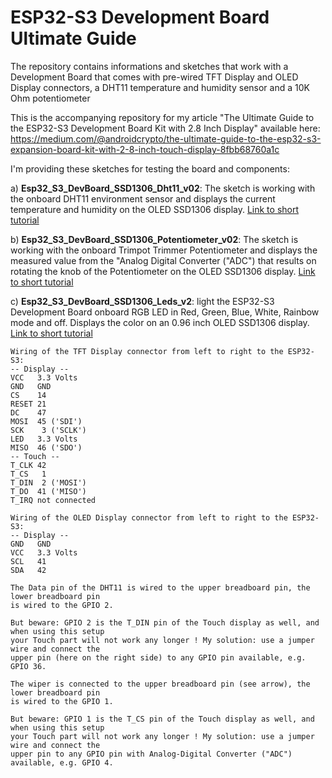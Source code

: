 # ESP32-S3 Development Board Ultimate Guide
The repository contains informations and sketches that work with a Development Board that comes with pre-wired TFT Display and OLED Display connectors, a DHT11 temperature and humidity sensor and a 10K Ohm potentiometer

This is the accompanying repository for my article "The Ultimate Guide to the ESP32-S3 Development Board Kit with 2.8 Inch Display" available here: https://medium.com/@androidcrypto/the-ultimate-guide-to-the-esp32-s3-expansion-board-kit-with-2-8-inch-touch-display-8fbb68760a1c

I'm providing these sketches for testing the board and components:

a) **Esp32_S3_DevBoard_SSD1306_Dht11_v02**: The sketch is working with the onboard DHT11 environment sensor and displays the current temperature and humidity on the OLED SSD1306 display. [Link to short tutorial](https://medium.com/@androidcrypto/esp32-s3-expansion-board-kit-with-oled-ssd1306-display-and-onboard-dht11-environment-sensor-4e267486d73b)

b) **Esp32_S3_DevBoard_SSD1306_Potentiometer_v02**: The sketch is working with the onboard Trimpot Trimmer Potentiometer and displays the measured value from the "Analog Digital Converter ("ADC") that results on rotating the knob of the Potentiometer on the OLED SSD1306 display. [Link to short tutorial](https://medium.com/@androidcrypto/esp32-s3-expansion-board-kit-with-oled-ssd1306-display-and-onboard-10-kilo-ohm-trimpot-trimmer-3021703de8f6)

c) **Esp32_S3_DevBoard_SSD1306_Leds_v2**: light the ESP32-S3 Development Board onboard RGB LED in Red, Green, Blue, White, Rainbow mode and off. Displays the color on an 0.96 inch OLED SSD1306 display. [Link to short tutorial](https://medium.com/@androidcrypto/esp32-s3-expansion-board-kit-with-oled-ssd1306-display-and-onboard-rgb-led-6eab85a926bb)

````
Wiring of the TFT Display connector from left to right to the ESP32-S3:
-- Display --
VCC   3.3 Volts
GND   GND
CS    14
RESET 21
DC    47
MOSI  45 ('SDI')
SCK    3 ('SCLK')
LED   3.3 Volts
MISO  46 ('SDO')
-- Touch --
T_CLK 42
T_CS   1
T_DIN  2 ('MOSI')
T_DO  41 ('MISO')
T_IRQ not connected

Wiring of the OLED Display connector from left to right to the ESP32-S3:
-- Display --
GND   GND
VCC   3.3 Volts
SCL   41
SDA   42

The Data pin of the DHT11 is wired to the upper breadboard pin, the lower breadboard pin 
is wired to the GPIO 2.

But beware: GPIO 2 is the T_DIN pin of the Touch display as well, and when using this setup
your Touch part will not work any longer ! My solution: use a jumper wire and connect the
upper pin (here on the right side) to any GPIO pin available, e.g. GPIO 36.

The wiper is connected to the upper breadboard pin (see arrow), the lower breadboard pin
is wired to the GPIO 1.

But beware: GPIO 1 is the T_CS pin of the Touch display as well, and when using this setup
your Touch part will not work any longer ! My solution: use a jumper wire and connect the
upper pin to any GPIO pin with Analog-Digital Converter ("ADC") available, e.g. GPIO 4.
````

